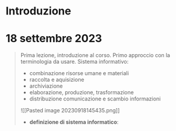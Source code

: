 
# Introduzione


# 18 settembre 2023

> Prima lezione, introduzione al corso. Primo approccio con la terminologia da usare.
> Sistema informativo:
> - combinazione risorse umane e materiali
> - raccolta e aquisizione
> - archiviazione 
> - elaborazione, produzione, trasformazione
> - distribuzione comunicazione e scambio informazioni
>
>![[Pasted image 20230918145435.png]]
> - **definizione di sistema informatico**:
> 
